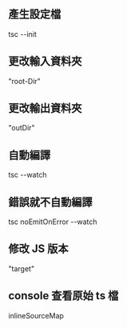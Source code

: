 ## 產生設定檔
tsc --init

## 更改輸入資料夾
"root-Dir"

## 更改輸出資料夾
"outDir"

## 自動編譯
tsc --watch

## 錯誤就不自動編譯
tsc noEmitOnError --watch

## 修改 JS 版本
"target"

## console 查看原始 ts 檔
inlineSourceMap